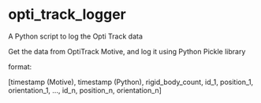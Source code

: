 # opti_track_logger
A Python script to log the Opti Track data

Get the data from OptiTrack Motive, and log it using Python Pickle library

format: 

[timestamp (Motive), timestamp (Python), rigid_body_count, id_1, position_1, orientation_1, ..., id_n, position_n, orientation_n]
